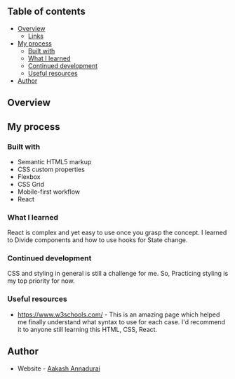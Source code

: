 ## Table of contents

- [Overview](#overview)
  - [Links](#links)
- [My process](#my-process)
  - [Built with](#built-with)
  - [What I learned](#what-i-learned)
  - [Continued development](#continued-development)
  - [Useful resources](#useful-resources)
- [Author](#author)


## Overview

## My process

### Built with

- Semantic HTML5 markup
- CSS custom properties
- Flexbox
- CSS Grid
- Mobile-first workflow
- React



### What I learned

React is complex and yet easy to use once you grasp the concept. I learned to Divide components and how to use hooks for State change.

### Continued development

CSS and styling in general is still a challenge for me. So, Practicing styling is my top priority for now.


### Useful resources

- https://www.w3schools.com/ - This is an amazing page which helped me finally understand what syntax to use for each case. I'd recommend it to anyone still learning this HTML, CSS, React.


## Author

- Website - [Aakash Annadurai](https://github.com/Aakash-Annadurai)



